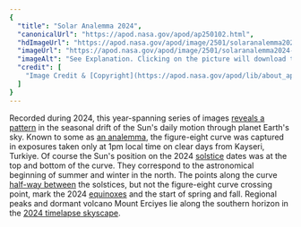 ```yaml
---
{
  "title": "Solar Analemma 2024",
  "canonicalUrl": "https://apod.nasa.gov/apod/ap250102.html",
  "hdImageUrl": "https://apod.nasa.gov/apod/image/2501/solaranalemma2024-4-5BetulT.jpeg",
  "imageUrl": "https://apod.nasa.gov/apod/image/2501/solaranalemma2024-4-5BetulT1024.jpeg",
  "imageAlt": "See Explanation. Clicking on the picture will download the highest resolution version available.",
  "credit": [
    "Image Credit & [Copyright](https://apod.nasa.gov/apod/lib/about_apod.html#srapply): [Betul Turksoy](https://www.instagram.com/betul_turksoy/)"
  ]
}
---
```


Recorded during 2024, this year-spanning series of images [reveals a pattern](https://apod.nasa.gov/apod/ap241204.html) in the seasonal drift of the Sun's daily motion through planet Earth's sky. Known to some as [an analemma](https://ui.adsabs.harvard.edu/abs/2013arXiv1302.0765H/abstract), the figure-eight curve was captured in exposures taken only at 1pm local time on clear days from Kayseri, Turkiye. Of course the Sun's position on the 2024 [solstice](https://apod.nasa.gov/apod/ap241221.html) dates was at the top and bottom of the curve. They correspond to the astronomical beginning of summer and winter in the north. The points along the curve [half-way between](https://en.wikipedia.org/wiki/Analemma#/media/File:Analemma_Earth.png) the solstices, but not the figure-eight curve crossing point, mark the 2024 [equinoxes](https://apod.nasa.gov/apod/ap190320.html) and the start of spring and fall. Regional peaks and dormant volcano Mount Erciyes lie along the southern horizon in the [2024 timelapse skyscape](https://www.instagram.com/betul_turksoy/p/DEDL4R6iA3_/?img_index=1).
